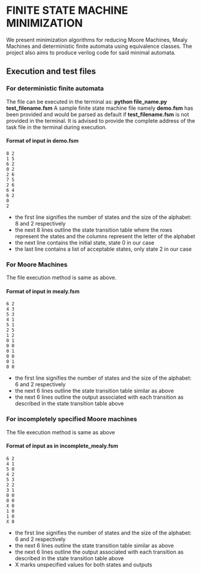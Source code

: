 # FINITE STATE MACHINE MINIMIZATION

We present minimization algorithms for reducing Moore Machines, Mealy Machines and deterministic finite automata using equivalence classes.
The project also aims to produce verilog code for said minimal automata.

## Execution and test files
### For deterministic finite automata
The file can be executed in the terminal as:
**python file_name.py test_filename.fsm**
A sample finite state machine file namely **demo.fsm** has been provided and would be parsed as default if **test_filename.fsm** is not provided in the terminal.
It is advised to provide the complete address of the task file in the terminal during execution.
#### Format of input in demo.fsm

    8 2
    1 5
    6 2
    0 2
    2 6
    7 5
    2 6
    6 4
    6 2
    0
    2
  
  - the first line signifies the number of states and the size of the alphabet: 8 and 2 respectively
  - the next 8 lines outline the state transition table where the rows represent the states and the columns represent the letter of the alphabet
  - the next line contains the initial state, state 0 in our case
  - the last line contains a list of acceptable states, only state 2 in our case

### For Moore Machines
The file execution method is same as above.
#### Format of input in mealy.fsm

    6 2
    4 3
    5 3
    4 1
    5 1
    2 5
    1 2
    0 1
    0 0
    0 1
    0 0
    0 1
    0 0
    
  - the first line signifies the number of states and the size of the alphabet: 6 and 2 respectively
  - the next 6 lines outline the state transition table similar as above
  - the next 6 lines outline the output associated with each transition as described in the state transition table above

### For incompletely specified Moore machines
The file execution method is same as above
#### Format of input as in incomplete_mealy.fsm

    6 2
    4 1
    5 0
    4 2
    5 3
    2 2
    3 1
    0 0
    0 0
    X 0
    1 0
    1 0
    X 0

  - the first line signifies the number of states and the size of the alphabet: 6 and 2 respectively
  - the next 6 lines outline the state transition table similar as above
  - the next 6 lines outline the output associated with each transition as described in the state transition table above
  - X marks unspecified values for both states and outputs
